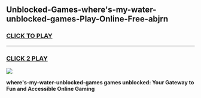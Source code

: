 
## Unblocked-Games-where's-my-water-unblocked-games-Play-Online-Free-abjrn
<h3>
<a href="https://premium76.site?title=where's-my-water-unblocked-games&ref=26A">CLICK TO PLAY</a></h3>
<hr>

<h3>
<a href="https://premium76.site?title=where's-my-water-unblocked-games&ref=26A">CLICK 2 PLAY</a>
  
</h3>

<a href="https://premium76.site?title=where's-my-water-unblocked-games&ref=26A"><img src="https://clearcache.store/games.png"></a>


**where's-my-water-unblocked-games games unblocked: Your Gateway to Fun and Accessible Online Gaming**

